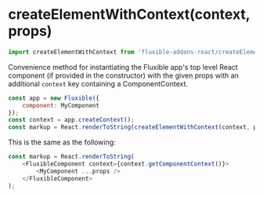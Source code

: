 # createElementWithContext(context, props)

```js
import createElementWithContext from 'fluxible-addons-react/createElementWithContext';
```

Convenience method for instantiating the Fluxible app's top level React 
component (if provided in the constructor) with the given props with an 
additional `context` key containing a ComponentContext. 

```js
const app = new Fluxible({
    component: MyComponent
});
const context = app.createContext();
const markup = React.renderToString(createElementWithContext(context, props));
```

This is the same as the following:

```js
const markup = React.renderToString(
    <FluxibleComponent context={context.getComponentContext()}>
        <MyComponent ...props />
    </FluxibleComponent>
);
```
